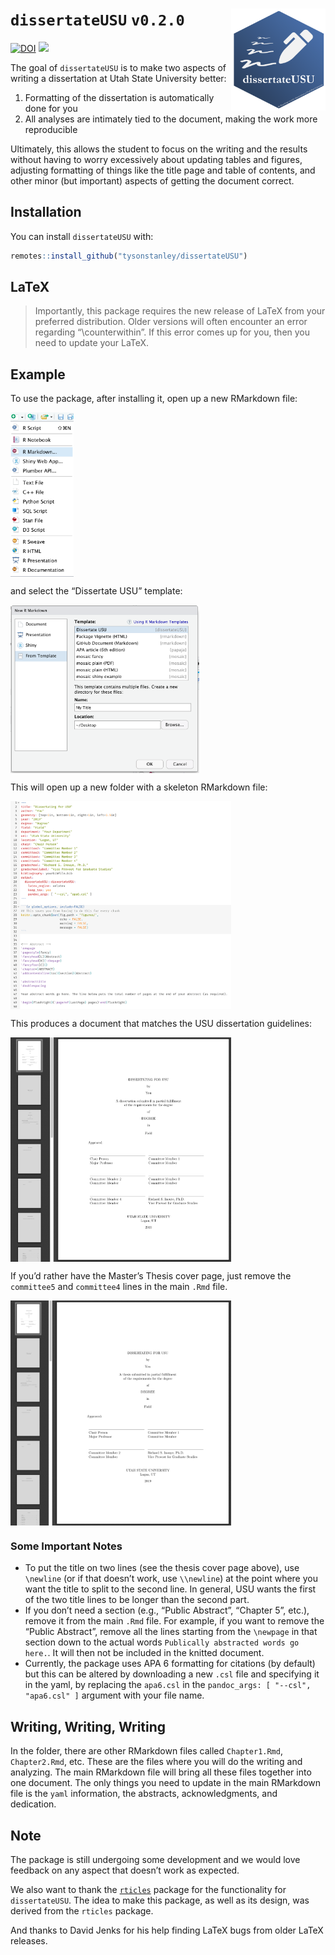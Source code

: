 
<!-- README.md is generated from README.Rmd. Please edit that file -->

# `dissertateUSU` `v0.2.0` <img src="inst/dissertateUSU_hex.png" align="right" width="30%" height="30%"/>

[![DOI](https://zenodo.org/badge/109902299.svg)](https://zenodo.org/badge/latestdoi/109902299)
![](https://img.shields.io/badge/status-stable-brightgreen.svg)

The goal of `dissertateUSU` is to make two aspects of writing a
dissertation at Utah State University better:

1.  Formatting of the dissertation is automatically done for you
2.  All analyses are intimately tied to the document, making the work
    more reproducible

Ultimately, this allows the student to focus on the writing and the
results without having to worry excessively about updating tables and
figures, adjusting formatting of things like the title page and table of
contents, and other minor (but important) aspects of getting the
document correct.

## Installation

You can install `dissertateUSU` with:

``` r
remotes::install_github("tysonstanley/dissertateUSU")
```

## LaTeX

> Importantly, this package requires the new release of LaTeX from your
> preferred distribution. Older versions will often encounter an error
> regarding “\\counterwithin”. If this error comes up for you, then you
> need to update your LaTeX.

## Example

To use the package, after installing it, open up a new RMarkdown file:

<img src="inst/dropdownmenu.png" align="center" width="20%"/>

and select the “Dissertate USU” template:

<img src="inst/fromtemplate.png" align="center" width="60%"/>

This will open up a new folder with a skeleton RMarkdown file:

<img src="inst/template.png" align="center" width="70%"/>

This produces a document that matches the USU dissertation guidelines:

<img src="inst/output.png" align="center" width="70%"/>

If you’d rather have the Master’s Thesis cover page, just remove the
`committee5` and `committee4` lines in the main `.Rmd` file.

<img src="inst/thesis_coverpage.png" align="center" width="70%"/>

### Some Important Notes

  - To put the title on two lines (see the thesis cover page above), use
    `\newline` (or if that doesn’t work, use `\\newline`) at the point
    where you want the title to split to the second line. In general,
    USU wants the first of the two title lines to be longer than the
    second part.
  - If you don’t need a section (e.g., “Public Abstract”, “Chapter 5”,
    etc.), remove it from the main `.Rmd` file. For example, if you want
    to remove the “Public Abstract”, remove all the lines starting from
    the `\newpage` in that section down to the actual words `Publically
    abstracted words go here.`. It will then not be included in the
    knitted document.
  - Currently, the package uses APA 6 formatting for citations (by
    default) but this can be altered by downloading a new `.csl` file
    and specifying it in the yaml, by replacing the `apa6.csl` in the
    `pandoc_args: [ "--csl", "apa6.csl" ]` argument with your file name.

## Writing, Writing, Writing

In the folder, there are other RMarkdown files called `Chapter1.Rmd`,
`Chapter2.Rmd`, etc. These are the files where you will do the writing
and analyzing. The main RMarkdown file will bring all these files
together into one document. The only things you need to update in the
main RMarkdown file is the `yaml` information, the abstracts,
acknowledgments, and dedication.

## Note

The package is still undergoing some development and we would love
feedback on any aspect that doesn’t work as expected.

We also want to thank the
[`rticles`](https://github.com/rstudio/rticles) package for the
functionality for `dissertateUSU`. The idea to make this package, as
well as its design, was derived from the `rticles` package.

And thanks to David Jenks for his help finding LaTeX bugs from older
LaTeX releases.
